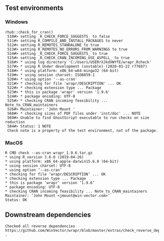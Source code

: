

## Test environments

### Windows

    rhub::check_for_cran()
     510#> setting _R_CHECK_FORCE_SUGGESTS_ to false
     511#> setting R_COMPILE_AND_INSTALL_PACKAGES to never
     512#> setting R_REMOTES_STANDALONE to true
     513#> setting R_REMOTES_NO_ERRORS_FROM_WARNINGS to true
     514#> setting _R_CHECK_FORCE_SUGGESTS_ to true
     515#> setting _R_CHECK_CRAN_INCOMING_USE_ASPELL_ to true
     516#> * using log directory 'C:/Users/USERrXJkdVWYfE/wrapr.Rcheck'
     517#> * using R Under development (unstable) (2020-01-22 r77697)
     518#> * using platform: x86_64-w64-mingw32 (64-bit)
     519#> * using session charset: ISO8859-1
     520#> * using option '--as-cran'
     521#> * checking for file 'wrapr/DESCRIPTION' ... OK
     522#> * checking extension type ... Package
     523#> * this is package 'wrapr' version '1.9.6'
     524#> * package encoding: UTF-8
     525#> * checking CRAN incoming feasibility ... Note_to_CRAN_maintainers
     526#> Maintainer: 'John Mount '
     568#> * checking sizes of PDF files under 'inst/doc' ... NOTE
     569#> Unable to find GhostScript executable to run checks on size reduction
     584#> Status: 1 NOTE
     Check note is a property of the test environment, not of the package.
 
### MacOS

    R CMD check --as-cran wrapr_1.9.6.tar.gz 
    * using R version 3.6.0 (2019-04-26)
    * using platform: x86_64-apple-darwin15.6.0 (64-bit)
    * using session charset: UTF-8
    * using option ‘--as-cran’
    * checking for file ‘wrapr/DESCRIPTION’ ... OK
    * checking extension type ... Package
    * this is package ‘wrapr’ version ‘1.9.6’
    * package encoding: UTF-8
    * checking CRAN incoming feasibility ... Note_to_CRAN_maintainers
    Maintainer: ‘John Mount <jmount@win-vector.com>’
    Status: OK

## Downstream dependencies

    Checked all reverse dependencies https://github.com/WinVector/wrapr/blob/master/extras/check_reverse_dependencies.md .
